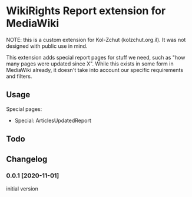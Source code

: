 # WikiRights Report extension for MediaWiki

NOTE: this is a custom extension for Kol-Zchut (kolzchut.org.il).
      It was not designed with public use in mind.


This extension adds special report pages for stuff we need, such as "how many pages were updated since X".
While this exists in some form in MediaWiki already, it doesn't take into account our specific requirements and filters.

## Usage
Special pages:
- Special: ArticlesUpdatedReport

## Todo


## Changelog

### 0.0.1 [2020-11-01]
initial version
